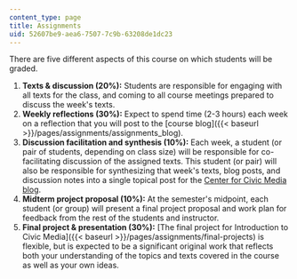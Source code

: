 ```yaml
---
content_type: page
title: Assignments
uid: 52607be9-aea6-7507-7c9b-63208de1dc23
---
```


There are five different aspects of this course on which students will be graded.

1.  **Texts & discussion (20%):** Students are responsible for engaging with all texts for the class, and coming to all course meetings prepared to discuss the week's texts.
2.  **Weekly reflections (30%):** Expect to spend time (2-3 hours) each week on a reflection that you will post to the [course blog]({{< baseurl >}}/pages/assignments/assignments_blog).
3.  **Discussion facilitation and synthesis (10%):** Each week, a student (or pair of students, depending on class size) will be responsible for co-facilitating discussion of the assigned texts. This student (or pair) will also be responsible for synthesizing that week's texts, blog posts, and discussion notes into a single topical post for the [Center for Civic Media blog](http://civic.mit.edu/blog).
4.  **Midterm project proposal (10%):** At the semester's midpoint, each student (or group) will present a final project proposal and work plan for feedback from the rest of the students and instructor.
5.  **Final project & presentation (30%):** [The final project for Introduction to Civic Media]({{< baseurl >}}/pages/assignments/final-projects) is flexible, but is expected to be a significant original work that reflects both your understanding of the topics and texts covered in the course as well as your own ideas.